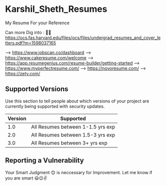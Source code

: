 # Karshil_Sheth_Resumes
My Resume For your Reference

Can more Dig into : 🤷‍♀️ https://ocs.fas.harvard.edu/files/ocs/files/undergrad_resumes_and_cover_letters.pdf?m=1598037165

--> https://www.jobscan.co/dashboard
--> https://www.cakeresume.com/welcome
--> https://app.resumegenius.com/resume-builder/getting-started
--> https://www.myperfectresume.com/
--> https://novoresume.com/
--> https://zety.com/


## Supported Versions

Use this section to tell people about which versions of your project are
currently being supported with security updates.

| Version | Supported          |
| ------- | ------------------ |
| 1.0  | All Resumes between 1-1.5 yrs exp|
| 2.0  | All Resumes between 1.5-3 yrs exp|
| 3.0  | All Resumes between 3+ yrs exp|

## Reporting a Vulnerability
Your Smart Judgment 😊 is neccessary for Improvement.
Let me know if you are smart 😃😉✌
